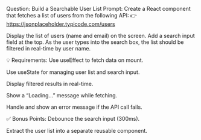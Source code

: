  Question: Build a Searchable User List
Prompt:
Create a React component that fetches a list of users from the following API:
👉 https://jsonplaceholder.typicode.com/users

Display the list of users (name and email) on the screen.
Add a search input field at the top. As the user types into the search box, the list should be filtered in real-time by user name.

💡 Requirements:
Use useEffect to fetch data on mount.

Use useState for managing user list and search input.

Display filtered results in real-time.

Show a “Loading…” message while fetching.

Handle and show an error message if the API call fails.

✅ Bonus Points:
Debounce the search input (300ms).

Extract the user list into a separate reusable component.
